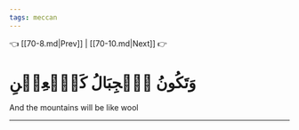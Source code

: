 ```yaml
---
tags: meccan
---
```


👈 [[70-8.md|Prev]] | [[70-10.md|Next]] 👉

# وَتَكُونُ ٱلۡجِبَالُ كَٱلۡعِهۡنِ

And the mountains will be like wool

---

